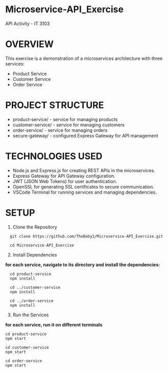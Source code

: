 # Microservice-API_Exercise
API Activity - IT 3103

# OVERVIEW

This exercise is a demonstration of a microservices architecture with three services:

* Product Service
* Customer Service
* Order Service

# PROJECT STRUCTURE

* product-service/ - service for managing products
* customer-service/ - service for managing customers
* order-service/ - service for managing orders
* secure-gateway/ - configured Express Gateway for API management

# TECHNOLOGIES USED
* Node.js and Express.js for creating REST APIs in the microservices.
* Express Gateway for API Gateway configuration.
* JWT (JSON Web Tokens) for user authentication.
* OpenSSL for generating SSL certificates to secure communication.
* VSCode Terminal for running services and managing dependencies.

# SETUP

1. Clone the Repository
```
  git clone https://github.com/TheBaby1/Microservice-API_Exercise.git
```
```
  cd Microservice-API_Exercise
```

2. Install Dependencies

**for each service, navigate to its directory and install the dependencies:**
```
  cd product-service
  npm install
```
```
  cd ../customer-service
  npm install
```
```
  cd ../order-service
  npm install
```

3. Run the Services

**for each service, run it on different terminals**
```
cd product-service
npm start
```
```
cd customer-service
npm start
```
```
cd order-service
npm start
```









